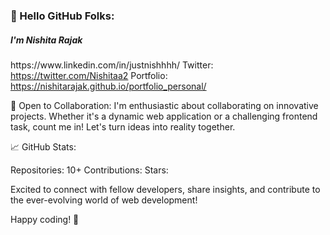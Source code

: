 <h3 align="left">👋 Hello GitHub Folks:</h3>
<h5 align="left">I'm Nishita Rajak</h5>
<p align="left> A dedicated Frontend Developer with a penchant for crafting engaging and user-centric web experiences. 
Currently based in Bhopal, I specialize in building robust applications using the MERN (MongoDB, Express.js, React, Node.js) stack.</p> 

🚀 What I Do:

💻 Frontend Development wizardry with a focus on intuitive user interfaces.
🌐 MERN Stack enthusiast, creating seamless full-stack applications.
🎨 UI/UX design aficionado, turning ideas into visually stunning realities.
🌱 Current Focus:
I'm currently immersed in Mern , pushing the boundaries of what's possible with this . Whether it's exploring the latest React features or optimizing server-side performance, I'm always hungry for knowledge.

🔧 Tech Stack:

🖥️ Proficient in HTML, CSS, JavaScript , Bootstrap.
🛠️ MERN Stack (MongoDB, Express.js, React, Node.js).

📫 Connect with Me:

LinkedIn: https://www.linkedin.com/in/justnishhhh/
Twitter: https://twitter.com/Nishitaa2
Portfolio: https://nishitarajak.github.io/portfolio_personal/

👯 Open to Collaboration:
I'm enthusiastic about collaborating on innovative projects. Whether it's a dynamic web application or a challenging frontend task, count me in! Let's turn ideas into reality together.

📈 GitHub Stats:

Repositories: 10+
Contributions: 
Stars: 

Excited to connect with fellow developers, share insights, and contribute to the ever-evolving world of web development!

Happy coding! 🚀


